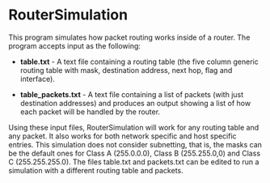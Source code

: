 # RouterSimulation

This program simulates how packet routing works inside of a router. The program accepts input as the following:

- **table.txt** - A text file containing a routing table (the five column generic routing table with mask, destination address, next hop, flag and interface). 

- **table_packets.txt** - A text file containing a list of packets (with just destination addresses) and produces an output showing a list of how each packet will be handled by the router.

Using these input files, RouterSimulation will work for any routing table and any packet. It also works for both network specific and host specific entries. This simulation does not consider subnetting, that is, the masks can be the default ones for Class A (255.0.0.0), Class B (255.255.0,0) and Class C (255.255.255.0). The files table.txt and packets.txt can be edited to run a simulation with a different routing table and packets.
